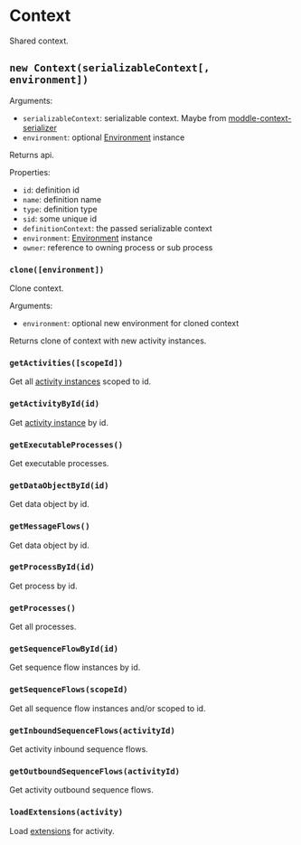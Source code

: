 Context
=======

Shared context.

## `new Context(serializableContext[, environment])`

Arguments:
- `serializableContext`: serializable context. Maybe from [moddle-context-serializer](https://www.npmjs.com/package/moddle-context-serializer)
- `environment`: optional [Environment](/docs/Environment.md) instance

Returns api.

Properties:
- `id`: definition id
- `name`: definition name
- `type`: definition type
- `sid`: some unique id
- `definitionContext`: the passed serializable context
- `environment`: [Environment](/docs/Environment.md) instance
- `owner`: reference to owning process or sub process

### `clone([environment])`

Clone context.

Arguments:
- `environment`: optional new environment for cloned context

Returns clone of context with new activity instances.

### `getActivities([scopeId])`

Get all [activity instances](/docs/Activity.md) scoped to id.

### `getActivityById(id)`

Get [activity instance](/docs/Activity.md) by id.

### `getExecutableProcesses()`

Get executable processes.

### `getDataObjectById(id)`

Get data object by id.

### `getMessageFlows()`

Get data object by id.

### `getProcessById(id)`

Get process by id.

### `getProcesses()`

Get all processes.

### `getSequenceFlowById(id)`

Get sequence flow instances by id.

### `getSequenceFlows(scopeId)`

Get all sequence flow instances and/or scoped to id.

### `getInboundSequenceFlows(activityId)`

Get activity inbound sequence flows.

### `getOutboundSequenceFlows(activityId)`

Get activity outbound sequence flows.

### `loadExtensions(activity)`

Load [extensions](/docs/Extension.md) for activity.
